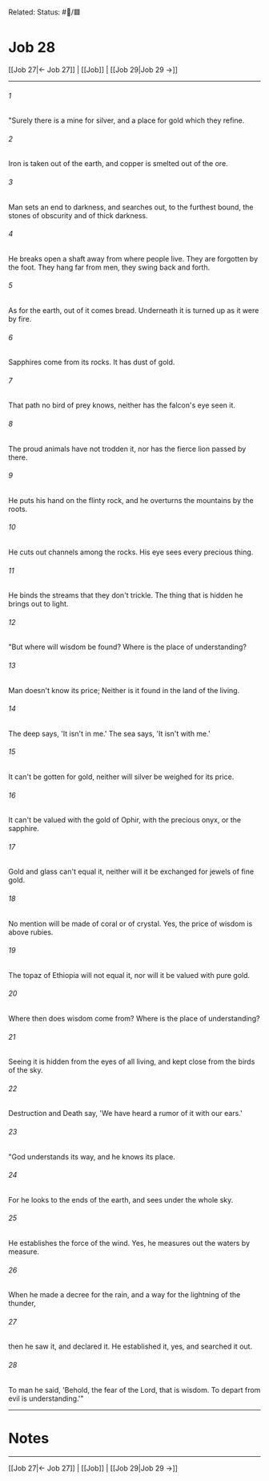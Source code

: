 Related:
Status: #📖/🟥
# Job 28

[[Job 27|← Job 27]] | [[Job]] | [[Job 29|Job 29 →]]
***



###### 1 
"Surely there is a mine for silver, and a place for gold which they refine. 

###### 2 
Iron is taken out of the earth, and copper is smelted out of the ore. 

###### 3 
Man sets an end to darkness, and searches out, to the furthest bound, the stones of obscurity and of thick darkness. 

###### 4 
He breaks open a shaft away from where people live. They are forgotten by the foot. They hang far from men, they swing back and forth. 

###### 5 
As for the earth, out of it comes bread. Underneath it is turned up as it were by fire. 

###### 6 
Sapphires come from its rocks. It has dust of gold. 

###### 7 
That path no bird of prey knows, neither has the falcon's eye seen it. 

###### 8 
The proud animals have not trodden it, nor has the fierce lion passed by there. 

###### 9 
He puts his hand on the flinty rock, and he overturns the mountains by the roots. 

###### 10 
He cuts out channels among the rocks. His eye sees every precious thing. 

###### 11 
He binds the streams that they don't trickle. The thing that is hidden he brings out to light. 

###### 12 
"But where will wisdom be found? Where is the place of understanding? 

###### 13 
Man doesn't know its price; Neither is it found in the land of the living. 

###### 14 
The deep says, 'It isn't in me.' The sea says, 'It isn't with me.' 

###### 15 
It can't be gotten for gold, neither will silver be weighed for its price. 

###### 16 
It can't be valued with the gold of Ophir, with the precious onyx, or the sapphire. 

###### 17 
Gold and glass can't equal it, neither will it be exchanged for jewels of fine gold. 

###### 18 
No mention will be made of coral or of crystal. Yes, the price of wisdom is above rubies. 

###### 19 
The topaz of Ethiopia will not equal it, nor will it be valued with pure gold. 

###### 20 
Where then does wisdom come from? Where is the place of understanding? 

###### 21 
Seeing it is hidden from the eyes of all living, and kept close from the birds of the sky. 

###### 22 
Destruction and Death say, 'We have heard a rumor of it with our ears.' 

###### 23 
"God understands its way, and he knows its place. 

###### 24 
For he looks to the ends of the earth, and sees under the whole sky. 

###### 25 
He establishes the force of the wind. Yes, he measures out the waters by measure. 

###### 26 
When he made a decree for the rain, and a way for the lightning of the thunder, 

###### 27 
then he saw it, and declared it. He established it, yes, and searched it out. 

###### 28 
To man he said, 'Behold, the fear of the Lord, that is wisdom. To depart from evil is understanding.'"

---
# Notes


***
[[Job 27|← Job 27]] | [[Job]] | [[Job 29|Job 29 →]]
